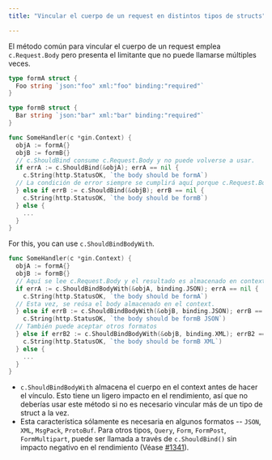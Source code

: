 ```yaml
---
title: "Vincular el cuerpo de un request en distintos tipos de structs"

---
```


El método común para vincular el cuerpo de un request emplea `c.Request.Body` pero presenta
el limitante que no puede llamarse múltiples veces.

```go
type formA struct {
  Foo string `json:"foo" xml:"foo" binding:"required"`
}

type formB struct {
  Bar string `json:"bar" xml:"bar" binding:"required"`
}

func SomeHandler(c *gin.Context) {
  objA := formA{}
  objB := formB{}
  // c.ShouldBind consume c.Request.Body y no puede volverse a usar.
  if errA := c.ShouldBind(&objA); errA == nil {
    c.String(http.StatusOK, `the body should be formA`)
  // La condición de error siempre se cumplirá aquí porque c.Request.Body retornará EOF.
  } else if errB := c.ShouldBind(&objB); errB == nil {
    c.String(http.StatusOK, `the body should be formB`)
  } else {
    ...
  }
}
```

For this, you can use `c.ShouldBindBodyWith`.

```go
func SomeHandler(c *gin.Context) {
  objA := formA{}
  objB := formB{}
  // Aquí se lee c.Request.Body y el resultado es almacenado en context.
  if errA := c.ShouldBindBodyWith(&objA, binding.JSON); errA == nil {
    c.String(http.StatusOK, `the body should be formA`)
  // Esta vez, se reúsa el body almacenado en el context.
  } else if errB := c.ShouldBindBodyWith(&objB, binding.JSON); errB == nil {
    c.String(http.StatusOK, `the body should be formB JSON`)
  // También puede aceptar otros formatos
  } else if errB2 := c.ShouldBindBodyWith(&objB, binding.XML); errB2 == nil {
    c.String(http.StatusOK, `the body should be formB XML`)
  } else {
    ...
  }
}
```

* `c.ShouldBindBodyWith` almacena el cuerpo en el context antes de hacer el vínculo. Esto tiene
un ligero impacto en el rendimiento, así que no deberías usar este método si
no es necesario vincular más de un tipo de struct a la vez.
* Esta característica sólamente es necesaria en algunos formatos -- `JSON`, `XML`, `MsgPack`,
`ProtoBuf`. Para otros tipos, `Query`, `Form`, `FormPost`, `FormMultipart`,
puede ser llamada a través de `c.ShouldBind()` sin impacto negativo
en el rendimiento (Véase [#1341](https://github.com/gin-gonic/gin/pull/1341)).

